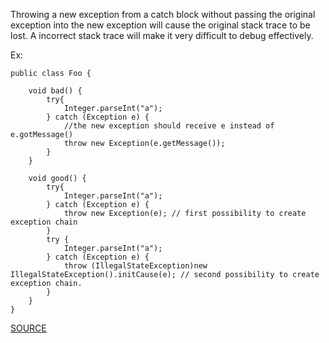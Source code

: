 Throwing a new exception from a catch block without passing the original exception into the new exception will cause the original stack trace to be lost.
A incorrect stack trace will make it very difficult to debug effectively.

Ex:

    public class Foo {
        
        void bad() {
            try{
                Integer.parseInt("a");
            } catch (Exception e) {
                //the new exception should receive e instead of e.gotMessage()
                throw new Exception(e.getMessage());
            }
        }

        void good() {
            try{
                Integer.parseInt("a");
            } catch (Exception e) {
                throw new Exception(e); // first possibility to create exception chain
            }
            try {
                Integer.parseInt("a");
            } catch (Exception e) {
                throw (IllegalStateException)new IllegalStateException().initCause(e); // second possibility to create exception chain.
            }
        }
    }

[SOURCE](http://pmd.sourceforge.net/pmd-5.3.2/pmd-java/rules/java/design.html#PreserveStackTrace)
